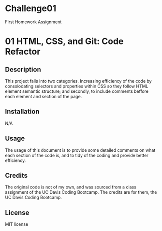 # Challenge01
First Homework Assignment
# 01 HTML, CSS, and Git: Code Refactor

## Description

This project falls into two categories. Increasing efficiency of the code by consolodating selectors and properties within CSS so they follow HTML element semantic structure; and secondly, to include comments beffore each element and section of the page.

## Installation

N/A

## Usage

The usage of this document is to provide some detailed comments on what each section of the code is, and to tidy of the coding and provide better efficiency.

## Credits

The original code is not of my own, and was sourced from a class assignment of the UC Davis Coding Bootcamp. The credits are for them, the UC Davis Coding Bootcamp.

## License

MIT license
